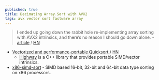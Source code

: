 ```yaml
---
published: true
title: Decimating Array.Sort with AVX2
tags: avx vector sort fastware array
---
```

> I ended up going down the rabbit hole re-implementing array sorting with AVX2 intrinsics, and there’s no reason I should go down alone. - [article](https://bits.houmus.org/2020-02-02/this-goes-to-eleven-pt5) / [HN](https://news.ycombinator.com/item?id=23279399)

- [Vectorized and performance-portable Quicksort ](https://opensource.googleblog.com/2022/06/Vectorized%20and%20performance%20portable%20Quicksort.html) / [HN](https://news.ycombinator.com/item?id=31622548)
	- [Highway](https://github.com/google/highway) is a C++ library that provides portable SIMD/vector intrinsics.
- [x86-simd-sort](https://github.com/intel/x86-simd-sort) - SIMD based 16-bit, 32-bit and 64-bit data type sorting on x86 processors.
